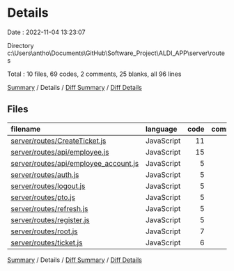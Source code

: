 # Details

Date : 2022-11-04 13:23:07

Directory c:\\Users\\antho\\Documents\\GitHub\\Software_Project\\ALDI_APP\\server\\routes

Total : 10 files,  69 codes, 2 comments, 25 blanks, all 96 lines

[Summary](results.md) / Details / [Diff Summary](diff.md) / [Diff Details](diff-details.md)

## Files
| filename | language | code | comment | blank | total |
| :--- | :--- | ---: | ---: | ---: | ---: |
| [server/routes/CreateTicket.js](/server/routes/CreateTicket.js) | JavaScript | 11 | 0 | 5 | 16 |
| [server/routes/api/employee.js](/server/routes/api/employee.js) | JavaScript | 15 | 1 | 4 | 20 |
| [server/routes/api/employee_account.js](/server/routes/api/employee_account.js) | JavaScript | 5 | 0 | 2 | 7 |
| [server/routes/auth.js](/server/routes/auth.js) | JavaScript | 5 | 0 | 2 | 7 |
| [server/routes/logout.js](/server/routes/logout.js) | JavaScript | 5 | 0 | 2 | 7 |
| [server/routes/pto.js](/server/routes/pto.js) | JavaScript | 5 | 0 | 2 | 7 |
| [server/routes/refresh.js](/server/routes/refresh.js) | JavaScript | 5 | 0 | 2 | 7 |
| [server/routes/register.js](/server/routes/register.js) | JavaScript | 5 | 0 | 2 | 7 |
| [server/routes/root.js](/server/routes/root.js) | JavaScript | 7 | 0 | 2 | 9 |
| [server/routes/ticket.js](/server/routes/ticket.js) | JavaScript | 6 | 1 | 2 | 9 |

[Summary](results.md) / Details / [Diff Summary](diff.md) / [Diff Details](diff-details.md)